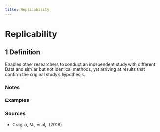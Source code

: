 ```yaml
---
title: Replicability
---
```


# Replicability

## 1 Definition

Enables other researchers to conduct an independent study with different Data and similar but not identical methods, yet arriving at results that confirm the original study’s hypothesis.

### Notes 

### Examples 

### Sources 
- Craglia, M., ei al,. (2018). 

